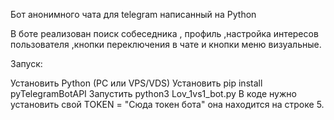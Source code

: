 Бот анонимного чата для telegram написанный на Python
 
В боте реализован поиск собеседника , профиль ,настройка интересов пользователя ,кнопки переключения в чате и кнопки меню визуальные.

Запуск:

Установить Python (PC или VPS/VDS)
Установить pip install pyTelegramBotAPI
Запустить python3 Lov_1vs1_bot.py
В коде нужно установить свой TOKEN = "Сюда токен бота" она находится на строке 5.
